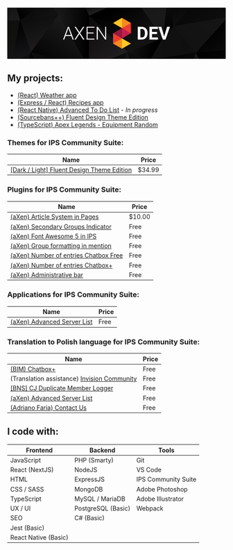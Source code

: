 ![Header aXenDev GitHub](https://raw.githubusercontent.com/aXenDeveloper/aXenDeveloper/master/header-github.png)

## My projects:

- [(React) Weather app](https://github.com/aXenDeveloper/react-weather)
- [(Express / React) Recipes app](https://github.com/aXenDeveloper/express-react-recipes)
- [(React Native) Advanced To Do List](https://github.com/aXenDeveloper/react-native-advanced-to-do) - _In progress_
- [(Sourcebans++) Fluent Design Theme Edition](https://github.com/aXenDeveloper/sourcebans-web-theme-fluent)
- [(TypeScript) Apex Legends - Equipment Random](https://github.com/aXenDeveloper/ts-apex-legends-equipment-random)

### Themes for IPS Community Suite:

| Name                                                                                                                                | Price  |
| ----------------------------------------------------------------------------------------------------------------------------------- | ------ |
| [[Dark / Light] Fluent Design Theme Edition](https://invisioncommunity.com/files/file/9539-dark-light-fluent-design-theme-edition/) | $34.99 |

### Plugins for IPS Community Suite:

| Name                                                                                                          | Price  |
| ------------------------------------------------------------------------------------------------------------- | ------ |
| [(aXen) Article System in Pages](https://invisioncommunity.com/files/file/9490-axen-article-system-in-pages/) | $10.00 |
| [(aXen) Secondary Groups Indicator](https://github.com/aXenDeveloper/ips-secondary-groups-indicator)          | Free   |
| [(aXen) Font Awesome 5 in IPS](https://github.com/aXenDeveloper/ips-fontawesome5)                             | Free   |
| [(aXen) Group formatting in mention](https://github.com/aXenDeveloper/ips-group-formatting-in-mention)        | Free   |
| [(aXen) Number of entries Chatbox Free](https://github.com/aXenDeveloper/ips-number-of-entries-chatbox)       | Free   |
| [(aXen) Number of entries Chatbox+](https://github.com/aXenDeveloper/ips-number-of-entries-chatbox-plus)      | Free   |
| [(aXen) Administrative bar](https://github.com/aXenDeveloper/ips-administrative-bar)                          | Free   |

### Applications for IPS Community Suite:

| Name                                                                                        | Price |
| ------------------------------------------------------------------------------------------- | ----- |
| [(aXen) Advanced Server List](https://github.com/aXenDeveloper/ips-app-advanced-serverlist) | Free  |

### Translation to Polish language for IPS Community Suite:

| Name                                                                                                                  | Price |
| --------------------------------------------------------------------------------------------------------------------- | ----- |
| [(BIM) Chatbox+](https://github.com/aXenDeveloper/ips-lang-polish-chatbox-plus)                                       | Free  |
| (Translation assistance) [Invision Community](https://forum.invisionize.pl/files/file/701-invision-community-45x-pl/) | Free  |
| [[BNS] CJ Duplicate Member Logger](https://github.com/aXenDeveloper/ips-lang-polish-cj-duplicate-member)              | Free  |
| [(aXen) Advanced Server List](https://github.com/aXenDeveloper/ips-lang-polish-axen-advanced-serverlist)              | Free  |
| [(Adriano Faria) Contact Us](https://github.com/aXenDeveloper/ips-lang-polish-adriano-contact-us)                     | Free  |

## I code with:

| Frontend             | Backend            | Tools               |
| -------------------- | ------------------ | ------------------- |
| JavaScript           | PHP (Smarty)       | Git                 |
| React (NextJS)       | NodeJS             | VS Code             |
| HTML                 | ExpressJS          | IPS Community Suite |
| CSS / SASS           | MongoDB            | Adobe Photoshop     |
| TypeScript           | MySQL / MariaDB    | Adobe Illustrator   |
| UX / UI              | PostgreSQL (Basic) | Webpack             |
| SEO                  | C# (Basic)         |                     |
| Jest (Basic)         |                    |                     |
| React Native (Basic) |                    |                     |
